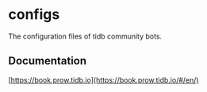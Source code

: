 # configs

The configuration files of tidb community bots.

## Documentation

[https://book.prow.tidb.io](https://book.prow.tidb.io/#/en/)
